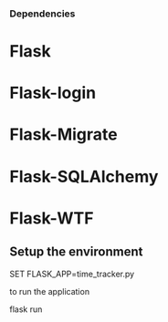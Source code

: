 
### Dependencies

# Flask
# Flask-login
# Flask-Migrate
# Flask-SQLAlchemy
# Flask-WTF

## Setup the environment

SET FLASK_APP=time_tracker.py

to run the application 

flask run



